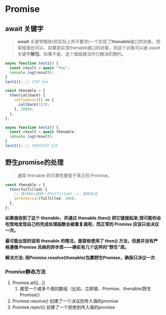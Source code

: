# Promise

## await 关键字

>**await** 关键字期待(但实际上并不要求)一个实现了**thenable**接口的对象，但常规值也可以，如果是实现thenable接口的对象，则这个对象可以由 await 关键字**解包**。如果不是，这个值就被当作已解决的期约。

```js
async function test1() {
  const result = await "foo";
  console.log(result);
}
test1(); // 打印 foo

const thenable = {
  then(callback) {
    setTimeout(() => {
      callback(123);
    }, 3000);
  },
};

async function test2() {
  const result = await thenable;
  console.log(result);
}
test2(); // 3秒后打印 123
```

## 野生promise的处理
> 通常 thenable 的可靠性要低于真正的 Promise。

```js
const thenable = {
  then(fulfilled) {
    // 每100ms调用一次fulfilled(..)，直到永远
    setInterval(fulfilled, 100);
  },
};
```

**如果接收到了这个 thenable，并通过 thenable.then() 把它链接起来,很可能你会吃惊地发现自己的完成处理函数会被重复调用，而正常的 Promise 应该只会决议一次。**

**最可能出现的误用 thenable 的情况，是那些使用了 then() 方法，但是并没有严格遵循 Promise 风格的异步库——确实有几个这样的“野生”库。**

**解决方法: 用Promise.resolve(thenable)包裹野生Promise，确保只决议一次**

### Promise静态方法

1. Promise.all([...])
   1. 接受一个或多个值的数组（比如，立即值、Promise、thenable(野生Promise)）
2. Promise.resolve() 创建了一个决议到传入值的promise
3. Promise.reject() 创建了一个拒绝到传入值的promise